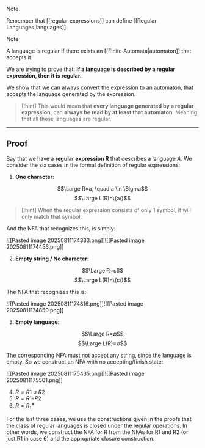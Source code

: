 > [!note]
> Remember that [[regular expressions]] can define [[Regular Languages|languages]].

> [!note]
> A language is regular if there exists an [[Finite Automata|automaton]] that accepts it.


We are trying to prove that:
**If a language is described by a regular expression, then it is regular.**

We show that we can always convert the expression to an automaton, that accepts the language generated by the expression.

> [!hint]
> This would mean that **every language generated by a regular expression**, can **always be read by at least that automaton**. 
> Meaning that all these languages are regular.


---

## Proof

Say that we have a **regular expression R** that describes a language $A$.
We consider the six cases in the formal definition of regular expressions:
1. **One character**:

$$\Large R=a, \quad a \in \Sigma$$
$$\Large L(R)=\{a\}$$
> [!hint]
> When the regular expression consists of only 1 symbol, it will only match that symbol.


And the NFA that recognizes this, is simply:

![[Pasted image 20250811174333.png]]![[Pasted image 20250811174456.png]]


2. **Empty string / No character**:

$$\Large R=ε$$
$$\Large L(R)=\{ε\}$$

The NFA that recognizes this is:

![[Pasted image 20250811174816.png]]![[Pasted image 20250811174850.png]]


3. **Empty language**:

$$\Large R=∅$$
$$\Large L(R)=∅$$

The corresponding NFA must not accept any string, since the language is empty. So we construct an NFA with no accepting/finish state:

![[Pasted image 20250811175435.png]]![[Pasted image 20250811175501.png]]


4. $R =R1∪R2$
5. $R =R1◦R2$
6. $R =R_1^∗$

For the last three cases, we use the constructions given in the proofs that the class of regular languages is closed under the regular operations. In other words, we construct the NFA for R from the NFAs for R1 and R2 (or just R1 in case 6) and the appropriate closure construction.

